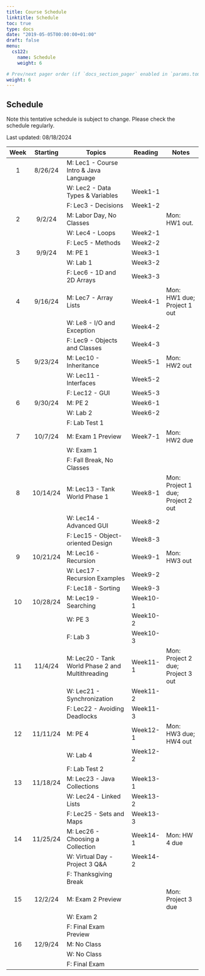```yaml
---
title: Course Schedule
linktitle: Schedule
toc: true
type: docs
date: "2019-05-05T00:00:00+01:00"
draft: false
menu:
  cs122:
    name: Schedule
    weight: 6

# Prev/next pager order (if `docs_section_pager` enabled in `params.toml`)
weight: 6
---
```



## Schedule

Note this tentative schedule is subject to change. Please check the schedule regularly.

Last updated: 08/18/2024

| Week | Starting |                      Topics                      |  Reading |               Notes               |
|:----:|:--------:|--------------------------------------------------|----------|-----------------------------------|
|   1  |  8/26/24 | M: Lec1 - Course Intro & Java Language           |          |                                   |
|      |          | W: Lec2 - Data Types & Variables                 |  Week1-1 |                                   |
|      |          | F: Lec3 - Decisions                              |  Week1-2 |                                   |
|   2  |  9/2/24  | M: Labor Day, No Classes                         |          | Mon: HW1 out.                     |
|      |          | W: Lec4 - Loops                                  |  Week2-1 |                                   |
|      |          | F: Lec5 - Methods                                |  Week2-2 |                                   |
|   3  |  9/9/24  | M: PE 1                                          |  Week3-1 |                                   |
|      |          | W: Lab 1                                         |  Week3-2 |                                   |
|      |          | F: Lec6 - 1D and 2D Arrays                       |  Week3-3 |                                   |
|   4  |  9/16/24 | M: Lec7 - Array Lists                            |  Week4-1 | Mon: HW1 due; Project 1 out       |
|      |          | W: Le8 - I/O and Exception                       |  Week4-2 |                                   |
|      |          | F: Lec9 - Objects and Classes                    |  Week4-3 |                                   |
|   5  |  9/23/24 | M: Lec10 - Inheritance                           |  Week5-1 | Mon: HW2 out                      |
|      |          | W: Lec11 - Interfaces                            |  Week5-2 |                                   |
|      |          | F: Lec12 -  GUI                                  |  Week5-3 |                                   |
|   6  |  9/30/24 | M: PE 2                                          |  Week6-1 |                                   |
|      |          | W: Lab 2                                         |  Week6-2 |                                   |
|      |          | F: Lab Test 1                                    |          |                                   |
|   7  |  10/7/24 | M: Exam 1 Preview                                |  Week7-1 | Mon: HW2 due                      |
|      |          | W: Exam 1                                        |          |                                   |
|      |          | F: Fall Break, No Classes                        |          |                                   |
|   8  | 10/14/24 | M: Lec13 - Tank World Phase 1                    |  Week8-1 | Mon: Project 1 due; Project 2 out |
|      |          | W: Lec14 - Advanced GUI                          |  Week8-2 |                                   |
|      |          | F: Lec15 - Object-oriented Design                |  Week8-3 |                                   |
|   9  | 10/21/24 | M: Lec16 - Recursion                             |  Week9-1 | Mon: HW3 out                      |
|      |          | W: Lec17 - Recursion Examples                    |  Week9-2 |                                   |
|      |          | F: Lec18 - Sorting                               |  Week9-3 |                                   |
|  10  | 10/28/24 | M: Lec19 - Searching                             | Week10-1 |                                   |
|      |          | W: PE 3                                          | Week10-2 |                                   |
|      |          | F: Lab 3                                         | Week10-3 |                                   |
|  11  |  11/4/24 | M: Lec20 - Tank World Phase 2 and Multithreading | Week11-1 | Mon: Project 2 due; Project 3 out |
|      |          | W: Lec21 - Synchronization                       | Week11-2 |                                   |
|      |          | F: Lec22 - Avoiding Deadlocks                    | Week11-3 |                                   |
|  12  | 11/11/24 | M: PE 4                                          | Week12-1 | Mon: HW3 due; HW4 out             |
|      |          | W: Lab 4                                         | Week12-2 |                                   |
|      |          | F: Lab Test 2                                    |          |                                   |
|  13  | 11/18/24 | M: Lec23 - Java Collections                      | Week13-1 |                                   |
|      |          | W: Lec24 - Linked Lists                          | Week13-2 |                                   |
|      |          | F: Lec25 - Sets and Maps                         | Week13-3 |                                   |
|  14  | 11/25/24 | M: Lec26 - Choosing a Collection                 | Week14-1 | Mon: HW 4 due                     |
|      |          | W: Virtual Day - Project 3 Q&A                   | Week14-2 |                                   |
|      |          | F: Thanksgiving Break                            |          |                                   |
|  15  |  12/2/24 | M: Exam 2 Preview                                |          | Mon: Project 3 due                |
|      |          | W: Exam 2                                        |          |                                   |
|      |          | F: Final Exam Preview                            |          |                                   |
|  16  |  12/9/24 | M: No Class                                      |          |                                   |
|      |          | W: No Class                                      |          |                                   |
|      |          | F: Final Exam                                    |          |                                   |